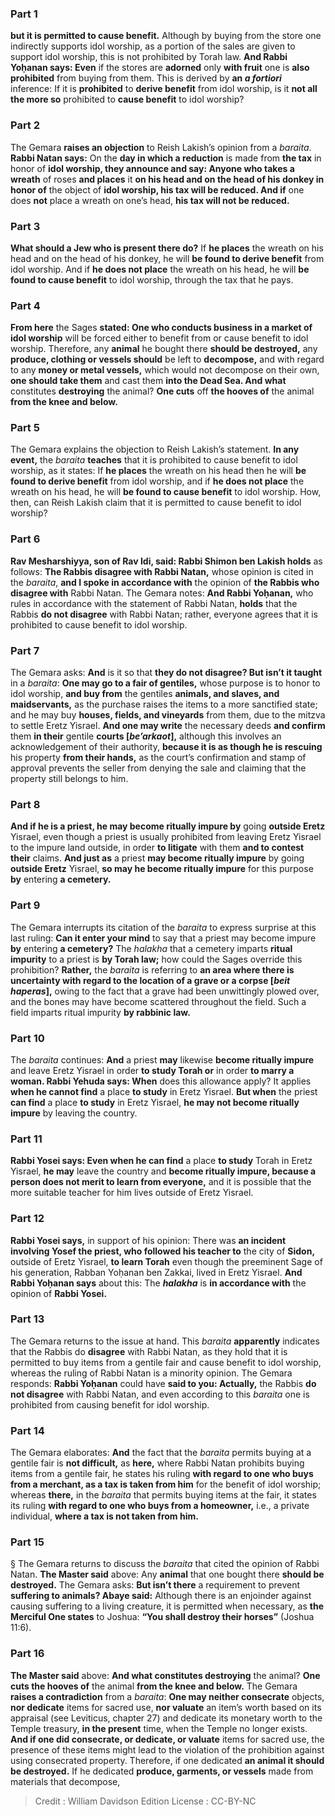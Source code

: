 
### Part 1
<b>but it is permitted to cause benefit.</b> Although by buying from the store one indirectly supports idol worship, as a portion of the sales are given to support idol worship, this is not prohibited by Torah law. <b>And Rabbi Yoḥanan says: Even</b> if the stores are <b>adorned</b> only <b>with fruit</b> one is <b>also prohibited</b> from buying from them. This is derived by <b>an <i>a fortiori</i></b> inference: If it is <b>prohibited</b> to <b>derive benefit</b> from idol worship, is it <b>not all the more so</b> prohibited to <b>cause benefit</b> to idol worship?

### Part 2
The Gemara <b>raises an objection</b> to Reish Lakish’s opinion from a <i>baraita</i>. <b>Rabbi Natan says:</b> On the <b>day in which a reduction</b> is made from <b>the tax</b> in honor of <b>idol worship, they announce and say: Anyone who takes a wreath</b> of roses <b>and places</b> it <b>on his head and on the head of his donkey in honor of</b> the object of <b>idol worship, his tax will be reduced. And if</b> one does <b>not</b> place a wreath on one’s head, <b>his tax will not be reduced.</b>

### Part 3
<b>What should a Jew who is present there do?</b> If <b>he places</b> the wreath on his head and on the head of his donkey, he will <b>be found to derive benefit</b> from idol worship. And if <b>he does not place</b> the wreath on his head, he will <b>be found to cause benefit</b> to idol worship, through the tax that he pays.

### Part 4
<b>From here</b> the Sages <b>stated: One who conducts business in a market of idol worship</b> will be forced either to benefit from or cause benefit to idol worship. Therefore, any <b>animal</b> he bought there <b>should be destroyed,</b> any <b>produce, clothing or vessels should</b> be left to <b>decompose,</b> and with regard to any <b>money or metal vessels,</b> which would not decompose on their own, <b>one should take them</b> and cast them <b>into the Dead Sea. And what</b> constitutes <b>destroying</b> the animal? <b>One cuts</b> off <b>the hooves of</b> the animal <b>from the knee and below.</b>

### Part 5
The Gemara explains the objection to Reish Lakish’s statement. <b>In any event,</b> the <i>baraita</i> <b>teaches</b> that it is prohibited to cause benefit to idol worship, as it states: If <b>he places</b> the wreath on his head then he will <b>be found to derive benefit</b> from idol worship, and if <b>he does not place</b> the wreath on his head, he will <b>be found to cause benefit</b> to idol worship. How, then, can Reish Lakish claim that it is permitted to cause benefit to idol worship?

### Part 6
<b>Rav Mesharshiyya, son of Rav Idi, said: Rabbi Shimon ben Lakish holds</b> as follows: <b>The Rabbis disagree with Rabbi Natan,</b> whose opinion is cited in the <i>baraita</i>, <b>and I spoke in accordance with</b> the opinion of <b>the Rabbis who disagree with</b> Rabbi Natan. The Gemara notes: <b>And Rabbi Yoḥanan,</b> who rules in accordance with the statement of Rabbi Natan, <b>holds</b> that the Rabbis <b>do not disagree</b> with Rabbi Natan; rather, everyone agrees that it is prohibited to cause benefit to idol worship.

### Part 7
The Gemara asks: <b>And</b> is it so that <b>they do not disagree? But isn’t it taught</b> in a <i>baraita</i>: <b>One may go to a fair of gentiles,</b> whose purpose is to honor to idol worship, <b>and buy from</b> the gentiles <b>animals, and slaves, and maidservants,</b> as the purchase raises the items to a more sanctified state; and he may buy <b>houses, fields, and vineyards</b> from them, due to the mitzva to settle Eretz Yisrael. <b>And one may write</b> the necessary deeds <b>and confirm</b> them <b>in their</b> gentile <b>courts [<i>be’arkaot</i>],</b> although this involves an acknowledgement of their authority, <b>because it is as though he is rescuing</b> his property <b>from their hands,</b> as the court’s confirmation and stamp of approval prevents the seller from denying the sale and claiming that the property still belongs to him.

### Part 8
<b>And if he is a priest, he may become ritually impure by</b> going <b>outside Eretz</b> Yisrael, even though a priest is usually prohibited from leaving Eretz Yisrael to the impure land outside, in order <b>to litigate</b> with them <b>and to contest their</b> claims. <b>And just as</b> a priest <b>may become ritually impure</b> by going <b>outside Eretz</b> Yisrael, <b>so may he become ritually impure</b> for this purpose <b>by</b> entering <b>a cemetery.</b>

### Part 9
The Gemara interrupts its citation of the <i>baraita</i> to express surprise at this last ruling: <b>Can it enter your mind</b> to say that a priest may become impure <b>by</b> entering <b>a cemetery?</b> The <i>halakha</i> that a cemetery imparts <b>ritual impurity</b> to a priest is <b>by Torah law;</b> how could the Sages override this prohibition? <b>Rather,</b> the <i>baraita</i> is referring to <b>an area where there is uncertainty with regard to the location of a grave or a corpse [<i>beit haperas</i>],</b> owing to the fact that a grave had been unwittingly plowed over, and the bones may have become scattered throughout the field. Such a field imparts ritual impurity <b>by rabbinic law.</b>

### Part 10
The <i>baraita</i> continues: <b>And</b> a priest <b>may</b> likewise <b>become ritually impure</b> and leave Eretz Yisrael in order <b>to study Torah or</b> in order <b>to marry a woman. Rabbi Yehuda says: When</b> does this allowance apply? It applies <b>when he cannot find</b> a place <b>to study</b> in Eretz Yisrael. <b>But when</b> the priest <b>can find</b> a place <b>to study</b> in Eretz Yisrael, <b>he may not become ritually impure</b> by leaving the country.

### Part 11
<b>Rabbi Yosei says: Even when he can find</b> a place <b>to study</b> Torah in Eretz Yisrael, <b>he may</b> leave the country and <b>become ritually impure, because a person does not merit to learn from everyone,</b> and it is possible that the more suitable teacher for him lives outside of Eretz Yisrael.

### Part 12
<b>Rabbi Yosei says,</b> in support of his opinion: There was <b>an incident involving Yosef the priest, who followed his teacher to</b> the city of <b>Sidon,</b> outside of Eretz Yisrael, <b>to learn Torah</b> even though the preeminent Sage of his generation, Rabban Yoḥanan ben Zakkai, lived in Eretz Yisrael. <b>And Rabbi Yoḥanan says</b> about this: The <b><i>halakha</i></b> is <b>in accordance with</b> the opinion of <b>Rabbi Yosei.</b>

### Part 13
The Gemara returns to the issue at hand. This <i>baraita</i> <b>apparently</b> indicates that the Rabbis do <b>disagree</b> with Rabbi Natan, as they hold that it is permitted to buy items from a gentile fair and cause benefit to idol worship, whereas the ruling of Rabbi Natan is a minority opinion. The Gemara responds: <b>Rabbi Yoḥanan</b> could have <b>said to you: Actually,</b> the Rabbis <b>do not disagree</b> with Rabbi Natan, and even according to this <i>baraita</i> one is prohibited from causing benefit for idol worship.

### Part 14
The Gemara elaborates: <b>And</b> the fact that the <i>baraita</i> permits buying at a gentile fair is <b>not difficult,</b> as <b>here,</b> where Rabbi Natan prohibits buying items from a gentile fair, he states his ruling <b>with regard to one who buys from a merchant, as a tax is taken from him</b> for the benefit of idol worship; whereas <b>there,</b> in the <i>baraita</i> that permits buying items at the fair, it states its ruling <b>with regard to one who buys from a homeowner,</b> i.e., a private individual, <b>where a tax is not taken from him.</b>

### Part 15
§ The Gemara returns to discuss the <i>baraita</i> that cited the opinion of Rabbi Natan. <b>The Master said</b> above: Any <b>animal</b> that one bought there <b>should be destroyed.</b> The Gemara asks: <b>But isn’t there</b> a requirement to prevent <b>suffering to animals? Abaye said:</b> Although there is an enjoinder against causing suffering to a living creature, it is permitted when necessary, as <b>the Merciful One states</b> to Joshua: <b>“You shall destroy their horses”</b> (Joshua 11:6).

### Part 16
<b>The Master said</b> above: <b>And what constitutes destroying</b> the animal? <b>One cuts the hooves of</b> the animal <b>from the knee and below.</b> The Gemara <b>raises a contradiction</b> from a <i>baraita</i>: <b>One may neither consecrate</b> objects, <b>nor dedicate</b> items for sacred use, <b>nor valuate</b> an item’s worth based on its appraisal (see Leviticus, chapter 27) and dedicate its monetary worth to the Temple treasury, <b>in the present</b> time, when the Temple no longer exists. <b>And if one did consecrate, or dedicate, or valuate</b> items for sacred use, the presence of these items might lead to the violation of the prohibition against using consecrated property. Therefore, if one dedicated <b>an animal it should be destroyed.</b> If he dedicated <b>produce, garments, or vessels</b> made from materials that decompose,

>Credit : William Davidson Edition
>License : CC-BY-NC